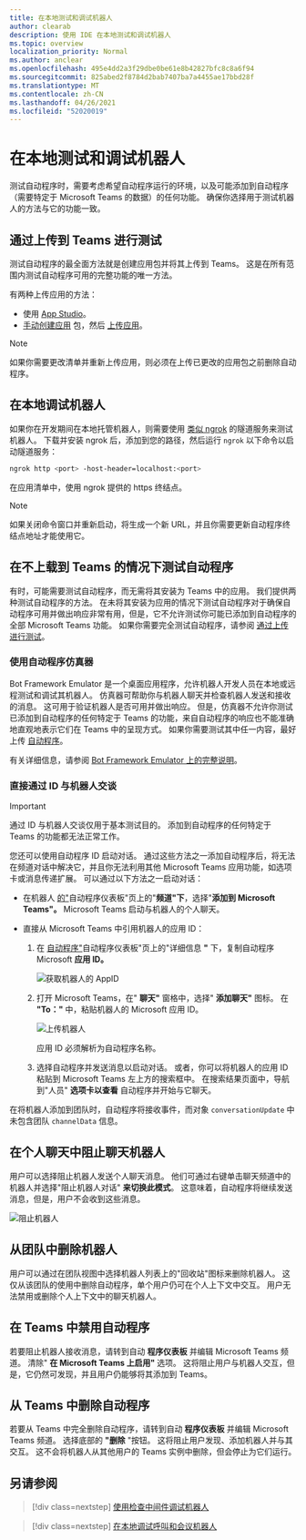 ```yaml
---
title: 在本地测试和调试机器人
author: clearab
description: 使用 IDE 在本地测试和调试机器人
ms.topic: overview
localization_priority: Normal
ms.author: anclear
ms.openlocfilehash: 495e4dd2a3f29dbe0be61e8b42827bfc8c8a6f94
ms.sourcegitcommit: 825abed2f8784d2bab7407ba7a4455ae17bbd28f
ms.translationtype: MT
ms.contentlocale: zh-CN
ms.lasthandoff: 04/26/2021
ms.locfileid: "52020019"
---
```

# <a name="test-and-debug-your-bot-locally"></a>在本地测试和调试机器人

测试自动程序时，需要考虑希望自动程序运行的环境，以及可能添加到自动程序（需要特定于 Microsoft Teams 的数据）的任何功能。 确保你选择用于测试机器人的方法与它的功能一致。

## <a name="test-by-uploading-to-teams"></a>通过上传到 Teams 进行测试

测试自动程序的最全面方法就是创建应用包并将其上传到 Teams。 这是在所有范围内测试自动程序可用的完整功能的唯一方法。

有两种上传应用的方法：
* 使用 [App Studio](~/concepts/build-and-test/app-studio-overview.md)。
* [手动创建应用](~/concepts/build-and-test/apps-package.md) 包，然后 [上传应用](~/concepts/deploy-and-publish/apps-upload.md)。

> [!NOTE]
> 如果你需要更改清单并重新上传应用，则必须在上传已更改的应用包之前删除[](#delete-a-bot-from-teams)自动程序。

## <a name="debug-your-bot-locally"></a>在本地调试机器人

如果你在开发期间在本地托管机器人，则需要使用 [类似 ngrok](https://ngrok.com/) 的隧道服务来测试机器人。 下载并安装 ngrok 后，添加到您的路径，然后运行 `ngrok` 以下命令以启动隧道服务：

```bash
ngrok http <port> -host-header=localhost:<port>
```

在应用清单中，使用 ngrok 提供的 https 终结点。 

> [!NOTE]
> 如果关闭命令窗口并重新启动，将生成一个新 URL，并且你需要更新自动程序终结点地址才能使用它。

## <a name="test-your-bot-without-uploading-to-teams"></a>在不上载到 Teams 的情况下测试自动程序

有时，可能需要测试自动程序，而无需将其安装为 Teams 中的应用。 我们提供两种测试自动程序的方法。 在未将其安装为应用的情况下测试自动程序对于确保自动程序可用并做出响应非常有用，但是，它不允许测试你可能已添加到自动程序的全部 Microsoft Teams 功能。 如果你需要完全测试自动程序，请参阅 [通过上传 进行测试](#test-by-uploading-to-teams)。

### <a name="use-the-bot-emulator"></a>使用自动程序仿真器

Bot Framework Emulator 是一个桌面应用程序，允许机器人开发人员在本地或远程测试和调试其机器人。 仿真器可帮助你与机器人聊天并检查机器人发送和接收的消息。 这可用于验证机器人是否可用并做出响应。 但是，仿真器不允许你测试已添加到自动程序的任何特定于 Teams 的功能，来自自动程序的响应也不能准确地直观地表示它们在 Teams 中的呈现方式。 如果你需要测试其中任一内容，最好上传 [自动程序](#test-by-uploading-to-teams)。

有关详细信息，请参阅 [Bot Framework Emulator 上的完整说明](/azure/bot-service/bot-service-debug-emulator?view=azure-bot-service-4.0&preserve-view=true)。

### <a name="talk-to-your-bot-directly-by-id"></a>直接通过 ID 与机器人交谈

> [!Important]
> 通过 ID 与机器人交谈仅用于基本测试目的。 添加到自动程序的任何特定于 Teams 的功能都无法正常工作。

您还可以使用自动程序 ID 启动对话。 通过这些方法之一添加自动程序后，将无法在频道对话中解决它，并且你无法利用其他 Microsoft Teams 应用功能，如选项卡或消息传递扩展。 可以通过以下方法之一启动对话：

* 在机器人 [的"](https://dev.botframework.com/bots)自动程序仪表板"页上的"**频道"下**，选择"**添加到 Microsoft Teams"。** Microsoft Teams 启动与机器人的个人聊天。

* 直接从 Microsoft Teams 中引用机器人的应用 ID：
   1. 在 [自动程序"](https://dev.botframework.com/bots)自动程序仪表板"页上的"详细信息 **"** 下，复制自动程序 Microsoft **应用 ID。**
  
      ![获取机器人的 AppID](~/assets/images/bots_appid_botframework.png)
  
   2. 打开 Microsoft Teams，在" **聊天"** 窗格中，选择" **添加聊天"** 图标。 在 **"To："** 中，粘贴机器人的 Microsoft 应用 ID。
  
      ![上传机器人](~/assets/images/bots_uploading.png)

      应用 ID 必须解析为自动程序名称。

   3. 选择自动程序并发送消息以启动对话。
      或者，你可以将机器人的应用 ID 粘贴到 Microsoft Teams 左上方的搜索框中。 在搜索结果页面中，导航到"人员" **选项卡以查看** 自动程序并开始与它聊天。

在将机器人添加到团队时，自动程序将接收事件，而对象 `conversationUpdate` 中未包含团队 `channelData` 信息。

## <a name="block-a-bot-in-personal-chat"></a>在个人聊天中阻止聊天机器人

用户可以选择阻止机器人发送个人聊天消息。 他们可通过右键单击聊天频道中的机器人并选择"阻止机器人对话" **来切换此模式**。 这意味着，自动程序将继续发送消息，但是，用户不会收到这些消息。

![阻止机器人](~/assets/images/bots/botdisable.png)

## <a name="remove-a-bot-from-a-team"></a>从团队中删除机器人

用户可以通过在团队视图中选择机器人列表上的"回收站"图标来删除机器人。 这仅从该团队的使用中删除自动程序，单个用户仍可在个人上下文中交互。 用户无法禁用或删除个人上下文中的聊天机器人。

## <a name="disable-a-bot-in-teams"></a>在 Teams 中禁用自动程序

若要阻止机器人接收消息，请转到自动 **程序仪表板** 并编辑 Microsoft Teams 频道。 清除" **在 Microsoft Teams 上启用"** 选项。 这将阻止用户与机器人交互，但是，它仍然可发现，并且用户仍能够将其添加到 Teams。

## <a name="delete-a-bot-from-teams"></a>从 Teams 中删除自动程序

若要从 Teams 中完全删除自动程序，请转到自动 **程序仪表板** 并编辑 Microsoft Teams 频道。 选择底部的 **"删除** "按钮。 这将阻止用户发现、添加机器人并与其交互。 这不会将机器人从其他用户的 Teams 实例中删除，但会停止为它们运行。

## <a name="see-also"></a>另请参阅

> [!div class=nextstep]
> [使用检查中间件调试机器人](/azure/bot-service/bot-service-debug-inspection-middleware)

> [!div class=nextstep]
> [在本地调试呼叫和会议机器人](~/bots/calls-and-meetings/debugging-local-testing-calling-meeting-bots.md)

